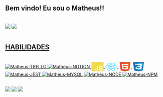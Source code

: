 ## Bem vindo! Eu sou o Matheus!!

<br>
<div display="inline-block">
  <a href="https://github.com/matheus-luz">
  <img align="center" height="145em" src="https://github-readme-stats.vercel.app/api?username=matheus-luz&show_icons=true&theme=dark&include_all_commits=true&count_private=true"/>
  <img align="center" height="145em" src="https://github-readme-stats.vercel.app/api/top-langs/?username=matheus-luz&layout=compact&langs_count=7&theme=dark"/>
</div>
  
  <br>
  <h2>HABILIDADES</h2>
<div style="display: inline_block"><br>
  <img align="center" alt="Matheus-TRELLO" height="50" width="40" src="https://cdn.jsdelivr.net/gh/devicons/devicon/icons/trello/trello-plain-wordmark.svg" />
  <img align="center" alt="Matheus-NOTION" height="30" width="30" src="https://img.icons8.com/ios/50/000000/notion.png"/>
  <img align="center" alt="Matheus-Js" height="30" width="40" src="https://raw.githubusercontent.com/devicons/devicon/master/icons/javascript/javascript-plain.svg">
  <img align="center" alt="Matheus-React" height="30" width="40" src="https://raw.githubusercontent.com/devicons/devicon/master/icons/react/react-original.svg">
  <img align="center" alt="Matheus-HTML" height="30" width="40" src="https://raw.githubusercontent.com/devicons/devicon/master/icons/html5/html5-original.svg">
  <img align="center" alt="Matheus-CSS" height="30" width="40" src="https://raw.githubusercontent.com/devicons/devicon/master/icons/css3/css3-original.svg">
  <img align="center" alt="Matheus-JEST" height="30" width="40" src="https://cdn.jsdelivr.net/gh/devicons/devicon/icons/jest/jest-plain.svg" />
  <img align="center" alt="Matheus-MYSQL" height="30" width="40" src="https://cdn.jsdelivr.net/gh/devicons/devicon/icons/mysql/mysql-original-wordmark.svg" />
  <img align="center" alt="Matheus-NODE" height="30" width="40" src="https://cdn.jsdelivr.net/gh/devicons/devicon/icons/nodejs/nodejs-original.svg" />
  <img align="center" alt="Matheus-NPM" height="30" width="40" src="https://cdn.jsdelivr.net/gh/devicons/devicon/icons/npm/npm-original-wordmark.svg" />
</div>
  
  ##
 
<div> 
  <a href="https://instagram.com/omatheus_luz" target="_blank"><img src="https://img.shields.io/badge/-Instagram-%23E4405F?style=for-the-badge&logo=instagram&logoColor=white" target="_blank"></a>
  <a href = "mailto:luz.matheus11@gmail.com"><img src="https://img.shields.io/badge/-Gmail-%23333?style=for-the-badge&logo=gmail&logoColor=white" target="_blank"></a>
  <a href="https://www.linkedin.com/in/omatheus-luz" target="_blank"><img src="https://img.shields.io/badge/-LinkedIn-%230077B5?style=for-the-badge&logo=linkedin&logoColor=white" target="_blank"></a> 
 
</div>
